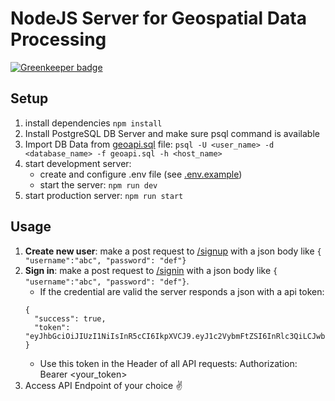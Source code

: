 # NodeJS Server for Geospatial Data Processing

[![Greenkeeper badge](https://badges.greenkeeper.io/tobi238/express-geoapi.svg)](https://greenkeeper.io/)

## Setup
1. install dependencies ```npm install```
2. Install PostgreSQL DB Server and make sure psql command is available
3. Import DB Data from [geoapi.sql](geoapi.sql) file: ```psql -U <user_name> -d <database_name> -f geoapi.sql -h <host_name>```
4. start development server:
    - create and configure .env file (see [.env.example](.env.example))
    - start the server: ```npm run dev```
5. start production server: ```npm run start```

## Usage
1. **Create new user**: make a post request to [/signup](http://localhost:3000/signup) with a json body like ```{ "username":"abc", "password": "def"}```
2. **Sign in**: make a post request to [/signin](http://localhost:3000/signin) with a json body like ```{ "username":"abc", "password": "def"}```.
   - If the credential are valid the server responds a json with a api token: 
    ```
    {
      "success": true,
      "token": "eyJhbGciOiJIUzI1NiIsInR5cCI6IkpXVCJ9.eyJ1c2VybmFtZSI6InRlc3QiLCJwbGFuIjoiZnJlZSIsImlzcyI6ImxvY2FsaG9zdDozMDAwIiwiaWF0IjoxNTE4OTgxMTk5LCJleHAiOjE1MTg5ODQ3OTl9.882VgD1UdebAQONZZbouYUqHLl_mWE4v3ABlyWZrRro"
    }
    ```
    - Use this token in the Header of all API requests: Authorization: Bearer <your_token>
3. Access API Endpoint of your choice ✌
